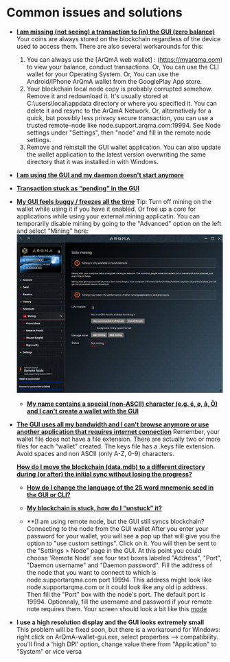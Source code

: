 # Common issues and solutions

+ **[I am missing (not seeing) a transaction to (in) the GUI (zero balance)](https://monero.stackexchange.com/questions/6640/i-am-missing-not-seeing-a-transaction-to-in-the-gui-zero-balance)**
 Your coins are always stored on the blockchain regardless of the device used to access them. There are also several workarounds for this:
  1. You can always use the [ArQmA web wallet] : (https://myarqma.com) to view your balance, conduct transactions. Or, You can use the CLI wallet for your Operating System. Or, You can use the Android/iPhone ArQmA wallet from the GooglePlay App store.
  2. Your blockchain local node copy is probably corrupted somehow. Remove it and redownload it. It's usually stored at C:\users\local\appdata directory or where you specified it. You can delete it and resync to the ArQmA Network. Or, alternatively for a quick, but possibly less privacy secure transaction, you can use a trusted remote-node like node.support.arqma.com:19994. See Node settings under "Settings", then "node" and fill in the remote node settings.
  3. Remove and reinstall the GUI wallet application.  You can also update the wallet application to the latest version overwriting the same directory that it was installed in with Windows.
+ **[I am using the GUI and my daemon doesn't start anymore](https://monero.stackexchange.com/questions/6825/i-am-using-the-gui-and-my-daemon-doesnt-start-anymore)**

+ **[Transaction stuck as “pending” in the GUI](https://monero.stackexchange.com/questions/6649/transaction-stuck-as-pending-in-the-gui)**

+ **[My GUI feels buggy / freezes all the time](https://monero.stackexchange.com/questions/6651/my-gui-feels-buggy-freezes-all-the-time)**
  Tip: Turn off mining on the wallet while using it if you have it enabled. Or free up a core for applications while using your external mining applicatin.
  You can temporarily disable mining by going to the "Advanced" option on the left and select "Mining" here:
![mode](media/ensure_not_mining.png) 
  + **[My name contains a special (non-ASCII) character (e.g. é, ø, â, Ö) and I can't create a wallet with the GUI](https://monero.stackexchange.com/questions/6823/my-name-contains-a-special-non-ascii-character-e-g-%c3%a9-%c3%b8-%c3%a2-%c3%96-and-i-cant-c)**
+ **[The GUI uses all my bandwidth and I can't browse anymore or use another application that requires internet connection](https://monero.stackexchange.com/questions/6653/the-gui-uses-all-my-bandwidth-and-i-cant-browse-anymore-or-use-another-applicat)**
  Remember, your wallet file does not have a file extension. There are actually two or more files for each "wallet" created. The keys file has a .keys file extension. Avoid spaces and non ASCII (only A-Z, 0-9) characters. 

  **[How do I move the blockchain (data.mdb) to a different directory during (or after) the initial sync without losing the progress?](https://monero.stackexchange.com/questions/7225/how-do-i-move-the-blockchain-data-mdb-to-a-different-directory-during-or-afte)**

  + **[How do I change the language of the 25 word mnemonic seed in the GUI or CLI?](https://monero.stackexchange.com/questions/7373/how-do-i-change-the-language-of-the-25-word-mnemonic-seed-in-the-gui/)**

  + **[My blockchain is stuck, how do I “unstuck” it?](https://monero.stackexchange.com/questions/4462/my-blockchain-is-stuck-how-do-i-unstuck-it)**

  + **[I am using remote node, but the GUI still syncs blockchain?
Connecting to the node from the GUI wallet
After you enter your password for your wallet, you will see a pop up that will give you the option to "use custom settings". Click on it. You will then be sent to the "Settings > Node" page in the GUI. At this point you could choose 'Remote Node' see four text boxes labeled "Address", "Port", "Daemon username" and "Daemon password". Fill the address of the node that you want to connect to which is node.supportarqma.com port 19994. This address might look like node.supportarqma.com or it could look like any old ip address. Then fill the "Port" box with the node's port. The default port is 19994. Optionnaly, fill the username and password if your remote note requires them.
Your screen should look a bit like this
[mode](media/remote_node_settings.png)

+ **I use a high resolution display and the GUI looks extremely small**  
This problem will be fixed soon, but there is a workaround for Windows: right click on ArQmA-wallet-gui.exe, select properties --> compatibility. you'll find a 'high DPI' option, change value there from "Application" to "System" or vice versa
